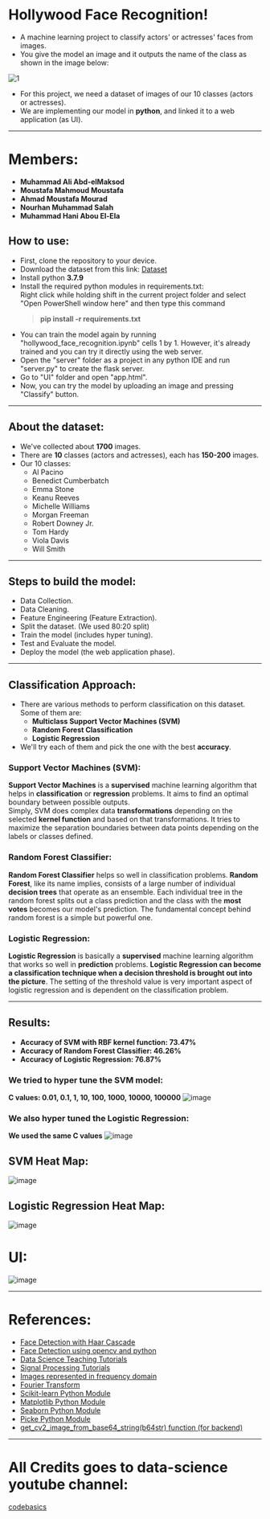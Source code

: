 # Hollywood Face Recognition!
* A machine learning project to classify actors' or actresses' faces from images.<br>
* You give the model an image and it outputs the name of the class as shown in the image below:

![1](https://user-images.githubusercontent.com/48108210/147878326-7b6aafa1-4315-4f56-8582-df21365e6f53.png)

* For this project, we need a dataset of images of our 10 classes (actors or actresses).<br>
* We are implementing our model in <strong>python</strong>, and linked it to a web application (as UI).
***

# Members:
* **Muhammad Ali Abd-elMaksod**
* **Moustafa Mahmoud Moustafa**
* **Ahmad Moustafa Mourad**
* **Nourhan Muhammad Salah**
* **Muhammad Hani Abou El-Ela**

## How to use:
* First, clone the repository to your device.
* Download the dataset from this link: [Dataset](https://drive.google.com/drive/folders/11TgG_m0Z5fMCt6goEMYqB0BsmULx3v1U?usp=sharing)
* Install python **3.7.9**
* Install the required python modules in requirements.txt: <br>
  Right click while holding shift in the current project folder and select "Open PowerShell window here" and then type this command
	> **pip install -r requirements.txt** <br>
* You can train the model again by running "hollywood_face_recognition.ipynb" cells 1 by 1. However, it's already trained and you can try it directly using the web server.
* Open the "server" folder as a project in any python IDE and run "server.py" to create the flask server.
* Go to "UI" folder and open "app.html".
* Now, you can try the model by uploading an image and pressing "Classify" button.
***

## About the dataset:
* We've collected about **1700** images.
* There are **10** classes (actors and actresses), each has **150-200** images.
* Our 10 classes:
	* Al Pacino
	* Benedict Cumberbatch
	* Emma Stone
	* Keanu Reeves
	* Michelle Williams
	* Morgan Freeman
	* Robert Downey Jr.
	* Tom Hardy
	* Viola Davis
	* Will Smith
***

## Steps to build the model:
* Data Collection.
* Data Cleaning.
* Feature Engineering (Feature Extraction).
* Split the dataset. (We used 80:20 split)
* Train the model (includes hyper tuning).
* Test and Evaluate the model.
* Deploy the model (the web application phase).
***

## Classification Approach:
* There are various methods to perform classification on this dataset. Some of them are:
	* **Multiclass Support Vector Machines (SVM)**
	* **Random Forest Classification**
	* **Logistic Regression**
* We'll try each of them and pick the one with the best **accuracy**.

### Support Vector Machines (SVM):
**Support Vector Machines** is a **supervised** machine learning algorithm that helps in **classification** or **regression** problems. It aims to find an optimal boundary between possible outputs. <br>
Simply, SVM does complex data **transformations** depending on the selected **kernel function** and based on that transformations. It tries to maximize the separation boundaries between data points depending on the labels or classes defined.
### Random Forest Classifier:
**Random Forest Classifier** helps so well in classification problems. **Random Forest**, like its name implies, consists of a large number of individual **decision trees** that operate as an ensemble. Each individual tree in the random forest splits out a class prediction and the class with the **most votes** becomes our model's prediction. The fundamental concept behind random forest is a simple but powerful one.
### Logistic Regression:
**Logistic Regression** is basically a **supervised** machine learning algorithm that works so well in **prediction** problems. **Logistic Regression can become a classification technique when a decision threshold is brought out into the picture**. The setting of the threshold value is very important aspect of logistic regression and is dependent on the classification problem.
***

## Results:
* **Accuracy of SVM with RBF kernel function: 73.47%**
* **Accuracy of Random Forest Classifier: 46.26%**
* **Accuracy of Logistic Regression: 76.87%**

### We tried to hyper tune the SVM model:
**C values: 0.01, 0.1, 1, 10, 100, 1000, 10000, 100000**
![image](https://user-images.githubusercontent.com/48108210/147878627-1d40a6f3-4acc-4cb0-aacd-8b3f729bc342.png)
### We also hyper tuned the Logistic Regression:
**We used the same C values**
![image](https://user-images.githubusercontent.com/48108210/147878660-5280b6cc-73a5-4499-8ae9-521596a85d45.png)
## SVM Heat Map:
![image](https://user-images.githubusercontent.com/48108210/147878670-fc429606-34be-48e3-92bd-2d7688385423.png)
## Logistic Regression Heat Map:
![image](https://user-images.githubusercontent.com/48108210/147878678-1432de47-1664-463a-8520-356361968e39.png)
# UI:
![image](https://user-images.githubusercontent.com/48108210/147878682-7a839196-ec45-4f99-91a2-ab8ac1e4aec6.png)
***

# References:
* <a href = "https://towardsdatascience.com/face-detection-with-haar-cascade-727f68dafd08" target = "_blank">Face Detection with Haar Cascade</a>
* <a href = "https://towardsdatascience.com/face-detection-in-2-minutes-using-opencv-python-90f89d7c0f81" target = "_blank">Face Detection using opencv and python</a>
* <a href = "https://www.youtube.com/channel/UCh9nVJoWXmFb7sLApWGcLPQ" target = "_blank">Data Science Teaching Tutorials</a>
* <a href = "https://www.youtube.com/channel/UCVkatNMgkEdpWLhH0kBqqLw" target = "_blank">Signal Processing Tutorials</a>
* <a href = "https://www.youtube.com/watch?v=xrTor1uw5iI&ab_channel=Iman" target = "_blank">Images represented in frequency domain</a>
* <a href = "https://www.youtube.com/watch?v=spUNpyF58BY&ab_channel=3Blue1Brown" target = "_blank">Fourier Transform</a>
* <a href = "https://scikit-learn.org/stable/tutorial/index.html" target = "_blank">Scikit-learn Python Module</a>
* <a href = "https://matplotlib.org/stable/tutorials/index" target = "_blank">Matplotlib Python Module</a>
* <a href = "https://seaborn.pydata.org/tutorial.html" target = "_blank">Seaborn Python Module</a>
* <a href = "https://docs.python.org/3/library/pickle.html#module-pickle" target = "_blank">Picke Python Module</a>
* <a href = "https://stackoverflow.com/questions/33754935/read-a-base-64-encoded-image-from-memory-using-opencv-python-library" target = "_blank">get_cv2_image_from_base64_string(b64str) function (for backend)</a>
***

# All Credits goes to data-science youtube channel:
<a href = "https://www.youtube.com/channel/UCh9nVJoWXmFb7sLApWGcLPQ" target = "_blank">codebasics</a>
